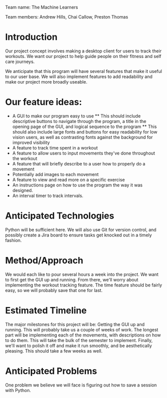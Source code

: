 Team name: The Machine Learners

Team members: Andrew Hills, Chai Callow, Preston Thomas

# Introduction
Our project concept involves making a desktop client for users to track their workouts. We want our project to help guide people on their fitness and self care journeys.

We anticipate that this program will have several features that make it useful to our user base. We will also implement features to add readability and make our project more broadly useable.

# Our feature ideas:

* A GUI to make our program easy to use
** This should include descriptive buttons to navigate through the program, a title in the opening page of the GUI, and logical sequence to the program
** This should also include large fonts and buttons for easy readability for low vision users, as well as contrasting fonts against the background for improved visibility
* A feature to track time spent in a workout
* A feature to allow users to input movements they've done throughout the workout
* A feature that will briefly describe to a user how to properly do a movement
* Potentially add images to each movement
* A feature to view and read more on a specific exercise
* An instructions page on how to use the program the way it was designed.
* An interval timer to track intervals.

# Anticipated Technologies
Python will be sufficient here. We will also use Git for version control, and possibly create a Jira board to ensure tasks get knocked out in a timely fashion.

# Method/Approach
We would each like to pour several hours a week into the project. We want to first get the GUI up and running. From there, we'll worry about implementing the workout tracking feature. The time feature should be fairly easy, so we will probably save that one for last.

# Estimated Timeline
The major milestones for this project will be: Getting the GUI up and running. This will probably take us a couple of weeks of work. The longest part will be implementing each of the movements, with descriptions on how to do them. This will take the bulk of the semester to implement. Finally, we'll want to polish it off and make it run smoothly, and be aesthetically pleasing. This should take a few weeks as well.

# Anticipated Problems
One problem we believe we will face is figuring out how to save a session with Python.
